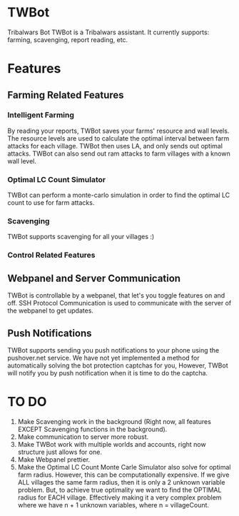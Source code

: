 # TWBot #
Tribalwars Bot
TWBot is a Tribalwars assistant.
It currently supports: farming, scavenging, report reading, etc.

# Features #
## Farming Related Features ##
### Intelligent Farming ###
By reading your reports, TWBot saves your farms' resource and wall levels.
The resource levels are used to calculate the optimal interval between farm attacks for each village.
TWBot then uses LA, and only sends out optimal attacks.
TWBot can also send out ram attacks to farm villages with a known wall level.

### Optimal LC Count Simulator ###
TWBot can perform a monte-carlo simulation in order to find the optimal LC count to use for farm attacks.

### Scavenging ###
TWBot supports scavenging for all your villages :)

### Control Related Features ###
## Webpanel and Server Communication ##
TWBot is controllable by a webpanel, that let's you toggle features on and off.
SSH Protocol Communication is used to communicate with the server of the webpanel to get updates.

## Push Notifications ##
TWBot supports sending you push notifications to your phone using the pushover.net service.
We have not yet implemented a method for automatically solving the bot protection captchas for you,
However, TWBot will notify you by push notification when it is time to do the captcha.

# TO DO #
1. Make Scavenging work in the background (Right now, all features EXCEPT Scavenging functions in the background).
2. Make communication to server more robust.
3. Make TWBot work with multiple worlds and accounts, right now structure just allows for one.
4. Make Webpanel prettier.
5. Make the Optimal LC Count Monte Carle Simulator also solve for optimal farm radius. However, this can be computationally expensive. If we give ALL villages the same farm radius, then it is only a 2 unknown variable problem. But, to achieve true optimality we want to find the OPTIMAL radius for EACH village. Effectively making it a very complex problem where we have n + 1 unknown variables, where n = villageCount.
